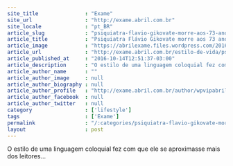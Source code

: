 ```yaml
---
site_title               : "Exame"
site_url                 : "http://exame.abril.com.br"
site_locale              : "pt_BR"
article_slug             : "psiquiatra-flavio-gikovate-morre-aos-73-anos"
article_title            : "Psiquiatra Flávio Gikovate morre aos 73 anos"
article_image            : "https://abrilexame.files.wordpress.com/2016/10/size_960_16_9_psicologo-e-psiquiatra-flavio-gikovate.jpg?quality=70&strip=all&w=960"
article_url              : "http://exame.abril.com.br/estilo-de-vida/psiquiatra-flavio-gikovate-morre-aos-73-anos/"
article_published_at     : "2016-10-14T12:51:37-03:00"
article_description      : "O estilo de uma linguagem coloquial fez com que ele se aproximasse mais dos leitores..."
article_author_name      : ""
article_author_image     : null
article_author_biography : null
article_author_profile   : "http://exame.abril.com.br/author/wpvipabril/"
article_author_facebook  : null
article_author_twitter   : null
category                 : ['lifestyle']
tags                     : ['Exame']
permalink                : "/:categories/psiquiatra-flavio-gikovate-morre-aos-73-anos/"
layout                   : post
---
```


O estilo de uma linguagem coloquial fez com que ele se aproximasse mais dos leitores...
